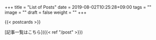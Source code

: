 +++
title =  "List of Posts"
date = 2019-08-02T10:25:28+09:00
tags = ""
image = ""
draft = false
weight = ""
+++

{{< postcards >}}

[記事一覧はこちら]({{< ref "/post" >}})
